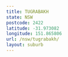 ```yaml
---
title: TUGRABAKH
state: NSW
postcode: 2422
latitude: -31.973082
longitude: 151.865806
url: /nsw/tugrabakh/
layout: suburb
---
```

